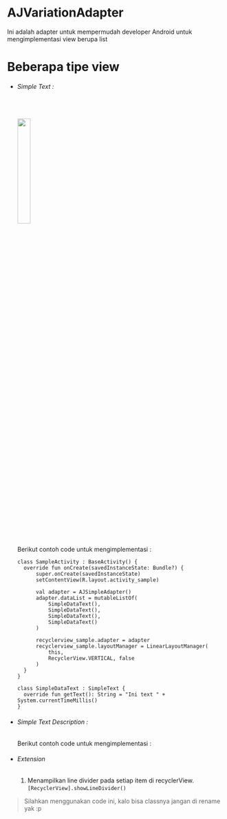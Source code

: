 # AJVariationAdapter

Ini adalah adapter untuk mempermudah developer Android untuk mengimplementasi view berupa list

# Beberapa tipe view

* ###### Simple Text :
  </br></br>
  <img src="../assets/screenshots/view_holder_simple_text.png" width="25%" height="25%"></br></br>
  Berikut contoh code untuk mengimplementasi :

  ```
  class SampleActivity : BaseActivity() {
    override fun onCreate(savedInstanceState: Bundle?) {
        super.onCreate(savedInstanceState)
        setContentView(R.layout.activity_sample)

        val adapter = AJSimpleAdapter()
        adapter.dataList = mutableListOf(
            SimpleDataText(),
            SimpleDataText(),
            SimpleDataText(),
            SimpleDataText()
        )

        recyclerview_sample.adapter = adapter
        recyclerview_sample.layoutManager = LinearLayoutManager(
            this,
            RecyclerView.VERTICAL, false
        )
    }
  }

  class SimpleDataText : SimpleText {
    override fun getText(): String = "Ini text " + System.currentTimeMillis()
  }
  ```
  
* ###### Simple Text Description :

  <insert screenshot here>
  Berikut contoh code untuk mengimplementasi :
  <insert code here>
    
* ###### Extension
  1. Menampilkan line divider pada setiap item di recyclerView.
  ```[RecyclerView].showLineDivider()```
  

> Silahkan menggunakan code ini, kalo bisa classnya jangan di rename yak :p
